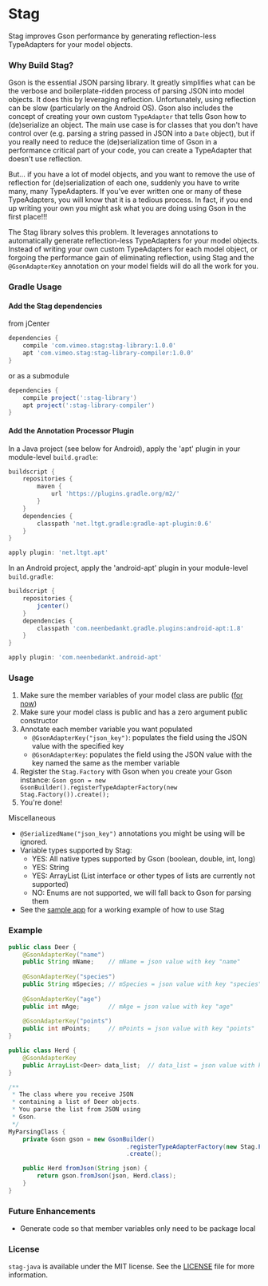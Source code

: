 # Stag

Stag improves Gson performance by generating reflection-less TypeAdapters for your model objects.

### Why Build Stag?

Gson is the essential JSON parsing library. It greatly simplifies what can be the verbose and boilerplate-ridden process of parsing JSON into model objects. It does this by leveraging reflection. Unfortunately, using reflection can be slow (particularly on the Android OS). Gson also includes the concept of creating your own custom `TypeAdapter` that tells Gson how to (de)serialize an object. The main use case is for classes that you don't have control over (e.g. parsing a string passed in JSON into a `Date` object), but if you really need to reduce the (de)serialization time of Gson in a performance critical part of your code, you can create a TypeAdapter that doesn't use reflection.

But... if you have a lot of model objects, and you want to remove the use of reflection for (de)serialization of each one, suddenly you have to write many, many TypeAdapters. If you've ever written one or many of these TypeAdapters, you will know that it is a tedious process. In fact, if you end up writing your own you might ask what you are doing using Gson in the first place!!!

The Stag library solves this problem. It leverages annotations to automatically generate reflection-less TypeAdapters for your model objects. Instead of writing your own custom TypeAdapters for each model object, or forgoing the performance gain of eliminating reflection, using Stag and the `@GsonAdapterKey` annotation on your model fields will do all the work for you.

### Gradle Usage

#### Add the Stag dependencies

from jCenter
```groovy
dependencies {
    compile 'com.vimeo.stag:stag-library:1.0.0'
    apt 'com.vimeo.stag:stag-library-compiler:1.0.0'
}
```

or as a submodule
```groovy
dependencies {
    compile project(':stag-library')
    apt project(':stag-library-compiler')
}
```

#### Add the Annotation Processor Plugin

In a Java project (see below for Android), apply the 'apt' plugin in your module-level `build.gradle`:
```groovy
buildscript {
    repositories {
        maven {
            url 'https://plugins.gradle.org/m2/'
        }
    }
    dependencies {
        classpath 'net.ltgt.gradle:gradle-apt-plugin:0.6'
    }
}

apply plugin: 'net.ltgt.apt'
```

In an Android project, apply the 'android-apt' plugin in your module-level `build.gradle`:
```groovy
buildscript {
    repositories {
        jcenter()
    }
    dependencies {
        classpath 'com.neenbedankt.gradle.plugins:android-apt:1.8'
    }
}

apply plugin: 'com.neenbedankt.android-apt'
```

### Usage

1. Make sure the member variables of your model class are public ([for now](#future-enhancements))
2. Make sure your model class is public and has a zero argument public constructor
3. Annotate each member variable you want populated
    - `@GsonAdapterKey("json_key")`: populates the field using the JSON value with the specified key
    - `@GsonAdapterKey`: populates the field using the JSON value with the key named the same as the member variable
4. Register the `Stag.Factory` with Gson when you create your Gson instance: `Gson gson = new GsonBuilder().registerTypeAdapterFactory(new Stag.Factory()).create();`
5. You're done!

Miscellaneous
- `@SerializedName("json_key")` annotations you might be using will be ignored.
- Variable types supported by Stag:
    - YES: All native types supported by Gson (boolean, double, int, long)
    - YES: String
    - YES: ArrayList (List interface or other types of lists are currently not supported)
    - NO: Enums are not supported, we will fall back to Gson for parsing them
- See the [sample app](sample) for a working example of how to use Stag

### Example

```java
public class Deer {
    @GsonAdapterKey("name")
    public String mName;    // mName = json value with key "name"
    
    @GsonAdapterKey("species")
    public String mSpecies; // mSpecies = json value with key "species"
    
    @GsonAdapterKey("age")
    public int mAge;        // mAge = json value with key "age"
    
    @GsonAdapterKey("points")
    public int mPoints;     // mPoints = json value with key "points"
}

public class Herd {
    @GsonAdapterKey
    public ArrayList<Deer> data_list;  // data_list = json value with key "data_list"
}

/**
 * The class where you receive JSON 
 * containing a list of Deer objects.
 * You parse the list from JSON using
 * Gson.
 */
MyParsingClass {
    private Gson gson = new GsonBuilder()
                                 .registerTypeAdapterFactory(new Stag.Factory())
                                 .create();

    public Herd fromJson(String json) {
        return gson.fromJson(json, Herd.class);
    }
}

```

### Future Enhancements

- Generate code so that member variables only need to be package local

### License
`stag-java` is available under the MIT license. See the [LICENSE](LICENSE) file for more information.
